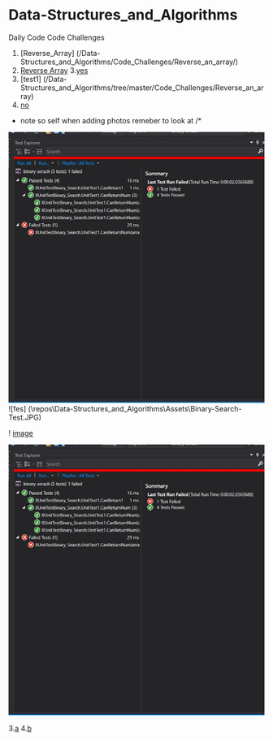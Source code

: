 # Data-Structures_and_Algorithms
Daily Code Code Challenges 
1. [Reverse_Array] (/Data-Structures_and_Algorithms/Code_Challenges/Reverse_an_array/)
2. [Reverse Array](../Data-Structures_and_Algorithms/Code_Challenges/Reverse_an_array)
3.[yes](Data-Structures_and_Algorithms/Code_Challenges/Reverse_an_array/)
4. [test1] (/Data-Structures_and_Algorithms/tree/master/Code_Challenges/Reverse_an_array)
5. [no](Data-Structures_and_Algorithms/Code_Challenges/Reverse_an_array/)

* note so self when adding photos remeber to look at /*

![file](/Assets/Binary-Search-Test.JPG)
![fes] (\repos\Data-Structures_and_Algorithms\Assets\Binary-Search-Test.JPG)

! [image](/Assets/Binary-Search-Test.JPG)

![file](/Assets/Binary-Search-Test.JPG)

3.[a](/Code_Challenges/Reverse_an_array)
4.[b](/Code_Challenges/ShiftArray)